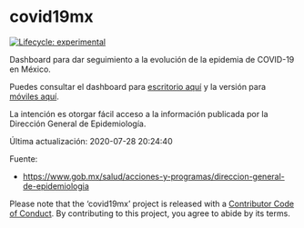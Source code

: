 
<!-- README.md is generated from README.Rmd. Please edit that file -->

# covid19mx

[![Lifecycle:
experimental](https://img.shields.io/badge/lifecycle-experimental-orange.svg)](https://www.tidyverse.org/lifecycle/#experimental)
<!-- badges: end -->

Dashboard para dar seguimiento a la evolución de la epidemia de COVID-19
en México.

Puedes consultar el dashboard para [escritorio
aquí](https://davidmateos.shinyapps.io/covid19mx/) y la versión para
[móviles aquí](https://davidmateos.shinyapps.io/covid19mxMobile/).

La intención es otorgar fácil acceso a la información publicada por la
Dirección General de Epidemiología.

Última actualización: 2020-07-28 20:24:40

Fuente:

  - <https://www.gob.mx/salud/acciones-y-programas/direccion-general-de-epidemiologia>

Please note that the ‘covid19mx’ project is released with a [Contributor
Code of Conduct](CODE_OF_CONDUCT.md). By contributing to this project,
you agree to abide by its terms.
